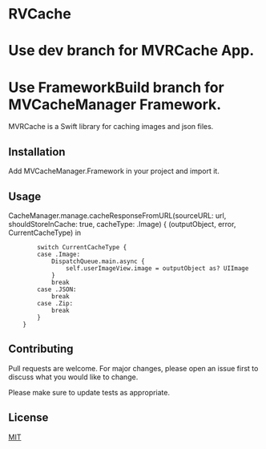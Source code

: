 # RVCache

# Use dev branch for MVRCache App.
# Use FrameworkBuild branch for MVCacheManager Framework.

MVRCache is a Swift library for caching images and json files.

## Installation

Add MVCacheManager.Framework in your project and import it.

## Usage

CacheManager.manage.cacheResponseFromURL(sourceURL: url, shouldStoreInCache: true, cacheType: .Image) { (outputObject, error, CurrentCacheType) in
            
            switch CurrentCacheType {
            case .Image:
                DispatchQueue.main.async {
                    self.userImageView.image = outputObject as? UIImage
                }
                break
            case .JSON:
                break
            case .Zip:
                break
            }
        }


## Contributing
Pull requests are welcome. For major changes, please open an issue first to discuss what you would like to change.

Please make sure to update tests as appropriate.

## License
[MIT](https://choosealicense.com/licenses/mit/)
